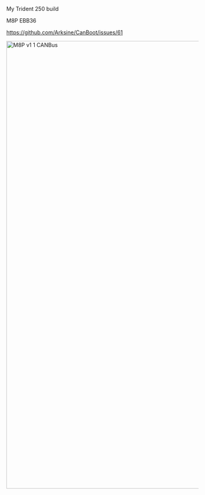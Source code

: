 My Trident 250 build

M8P
EBB36




https://github.com/Arksine/CanBoot/issues/61

<img width="1175" alt="M8P v1 1 CANBus" src="https://user-images.githubusercontent.com/113078228/236856447-34c11366-e5dd-4d36-af0c-28f809ab6e9d.png">


